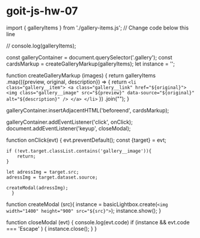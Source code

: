 # goit-js-hw-07

import { galleryItems } from './gallery-items.js';
// Change code below this line

// console.log(galleryItems);

const galleryContainer = document.querySelector('.gallery');
const cardsMarkup = createGalleryMarkup(galleryItems);
let instance = '';

function createGalleryMarkup (images) {
    return galleryItems
    .map(({preview, original, description}) => {
        return `
        <li class="gallery__item">
            <a class="gallery__link" href="${original}">
                <img
                    class="gallery__image"
                    src="${preview}"
                    data-source="${original}"
                    alt="${description}"
                />
            </a>
        </li>
`
    })
    .join("");
}

galleryContainer.insertAdjacentHTML('beforeend', cardsMarkup);

galleryContainer.addEventListener('click', onClick);
document.addEventListener('keyup', closeModal);

function onClick(evt) {
    evt.preventDefault();
    const {target} = evt;

    if (!evt.target.classList.contains('gallery__image')){
        return;
    }

    let adressImg = target.src;
    adressImg = target.dataset.source;

    createModal(adressImg);
      }

function createModal (src){
        instance = basicLightbox.create(`
        <img width="1400" height="900" src="${src}">
    `);
    instance.show();
    }

function closeModal (evt) {
    console.log(evt.code)
            if (instance && evt.code === 'Escape' ) {
        instance.close();
                       }
                   }




